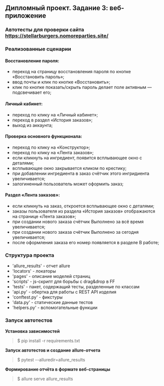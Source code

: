 ## Дипломный проект. Задание 3: веб-приложение

### Автотесты для проверки сайта <https://stellarburgers.nomoreparties.site/>

### Реализованные сценарии

#### Восстановление пароля:
- переход на страницу восстановления пароля по кнопке «Восстановить пароль»;
- ввод почты и клик по кнопке «Восстановить»;
- клик по кнопке показать/скрыть пароль делает поле активным — подсвечивает его;

#### Личный кабинет:
- переход по клику на «Личный кабинет»;
- переход в раздел «История заказов»;
- выход из аккаунта;

#### Проверка основного функционала:
- переход по клику на «Конструктор»;
- переход по клику на «Лента заказов»;
- если кликнуть на ингредиент, появится всплывающее окно с деталями;
- всплывающее окно закрывается кликом по крестику;
- при добавлении ингредиента в заказ счётчик этого ингридиента увеличивается;
- залогиненный пользователь может оформить заказ;

#### Раздел «Лента заказов»:
- если кликнуть на заказ, откроется всплывающее окно с деталями;
- заказы пользователя из раздела «История заказов» отображаются на странице «Лента заказов»;
- при создании нового заказа счётчик Выполнено за всё время увеличивается;
- при создании нового заказа счётчик Выполнено за сегодня увеличивается;
- после оформления заказа его номер появляется в разделе В работе;

### Структура проекта
- 'allure_results' - отчет allure
- 'locators' - локаторы
- 'pages' - описание моделей страниц
- 'scripts' - js-скрипт для борьбы с drag&drop в FF
- 'tests' - пакет, содержащий тесты, разделенные по классам
- 'api.py' - обертка для работы с REST API изделия
- 'conftest.py' - фикстуры
- 'data.py' - статические данные тестов
- 'helpers.py' - вспомогательные функции

### Запуск автотестов

**Установка зависимостей**

> $ pip install -r requirements.txt

**Запуск автотестов и создание allure-отчета**

> $ pytest --alluredir=allure_results

**Формирование отчёта в формате веб-страницы** 

> $ allure serve allure_results
